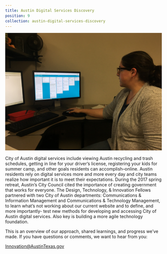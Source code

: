 ```yaml
---
title: Austin Digital Services Discovery
position: 9
collection: austin-digital-services-discovery
---
```


![image of City of Austin Technologist](/uploads/Jasmine%20Shares%20Work.jpeg)

City of Austin digital services include viewing Austin recycling and trash schedules, getting in line for your driver’s license, registering your kids for summer camp, and other goals residents can accomplish–online. Austin residents rely on digital services more and more every day and city teams realize how important it is to meet their expectations. During the 2017 spring retreat, Austin’s City Council cited the importance of creating government that works for everyone. The Design, Technology, & Innovation Fellows partnered with two City of Austin departments: Communications & Information Management and Communications & Technology Management, to learn what’s not working about our current website and to define, and more importantly- test new methods for developing and accessing City of Austin digital services. Also key is building a more agile technology foundation.

This is an overview of our approach, shared learnings, and progress we’ve made. If you have questions or comments, we want to hear from you:

Innovation@AustinTexas.gov